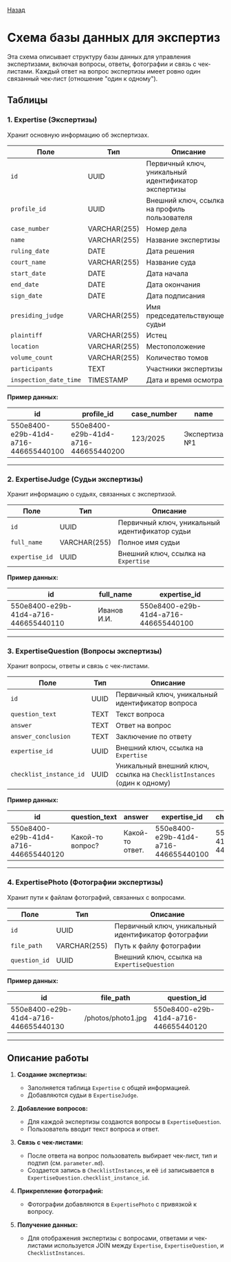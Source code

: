 [Назад](README.md)
# Схема базы данных для экспертиз

Эта схема описывает структуру базы данных для управления экспертизами, включая вопросы, ответы, фотографии и связь с чек-листами. Каждый ответ на вопрос экспертизы имеет ровно один связанный чек-лист (отношение "один к одному").

## Таблицы

### 1. Expertise (Экспертизы)
Хранит основную информацию об экспертизах.

| Поле                | Тип         | Описание                              |
|---------------------|-------------|---------------------------------------|
| `id`                | UUID        | Первичный ключ, уникальный идентификатор экспертизы |
| `profile_id`        | UUID        | Внешний ключ, ссылка на профиль пользователя |
| `case_number`       | VARCHAR(255)| Номер дела                            |
| `name`              | VARCHAR(255)| Название экспертизы                   |
| `ruling_date`       | DATE        | Дата решения                          |
| `court_name`        | VARCHAR(255)| Название суда                         |
| `start_date`        | DATE        | Дата начала                           |
| `end_date`          | DATE        | Дата окончания                        |
| `sign_date`         | DATE        | Дата подписания                       |
| `presiding_judge`   | VARCHAR(255)| Имя председательствующего судьи       |
| `plaintiff`         | VARCHAR(255)| Истец                                 |
| `location`          | VARCHAR(255)| Местоположение                        |
| `volume_count`      | VARCHAR(255)| Количество томов                      |
| `participants`      | TEXT        | Участники экспертизы                  |
| `inspection_date_time` | TIMESTAMP   | Дата и время осмотра                  |

**Пример данных:**

| id                                   | profile_id                           | case_number | name            | ruling_date |
|--------------------------------------|--------------------------------------|-------------|-----------------|-------------|
| 550e8400-e29b-41d4-a716-446655440100 | 550e8400-e29b-41d4-a716-446655440200 | 123/2025    | Экспертиза №1 | 2025-03-01  |

---

### 2. ExpertiseJudge (Судьи экспертизы)
Хранит информацию о судьях, связанных с экспертизой.

| Поле          | Тип         | Описание                              |
|---------------|-------------|---------------------------------------|
| `id`          | UUID        | Первичный ключ, уникальный идентификатор судьи |
| `full_name`   | VARCHAR(255)| Полное имя судьи                      |
| `expertise_id`| UUID        | Внешний ключ, ссылка на `Expertise`   |

**Пример данных:**

| id                                   | full_name         | expertise_id                         |
|--------------------------------------|-------------------|--------------------------------------|
| 550e8400-e29b-41d4-a716-446655440110 | Иванов И.И.       | 550e8400-e29b-41d4-a716-446655440100 |

---

### 3. ExpertiseQuestion (Вопросы экспертизы)
Хранит вопросы, ответы и связь с чек-листами.

| Поле                | Тип         | Описание                              |
|---------------------|-------------|---------------------------------------|
| `id`                | UUID        | Первичный ключ, уникальный идентификатор вопроса |
| `question_text`     | TEXT        | Текст вопроса                         |
| `answer`            | TEXT        | Ответ на вопрос                       |
| `answer_conclusion` | TEXT        | Заключение по ответу                  |
| `expertise_id`      | UUID        | Внешний ключ, ссылка на `Expertise`   |
| `checklist_instance_id` | UUID    | Уникальный внешний ключ, ссылка на `ChecklistInstances` (один к одному) |

**Пример данных:**

| id                                   | question_text    | answer          | expertise_id                         | checklist_instance_id                |
|--------------------------------------|------------------|-----------------|--------------------------------------|--------------------------------------|
| 550e8400-e29b-41d4-a716-446655440120 | Какой-то вопрос? | Какой-то ответ. | 550e8400-e29b-41d4-a716-446655440100 | 550e8400-e29b-41d4-a716-446655440050 |

---

### 4. ExpertisePhoto (Фотографии экспертизы)
Хранит пути к файлам фотографий, связанных с вопросами.

| Поле         | Тип         | Описание                              |
|--------------|-------------|---------------------------------------|
| `id`         | UUID        | Первичный ключ, уникальный идентификатор фотографии |
| `file_path`  | VARCHAR(255)| Путь к файлу фотографии               |
| `question_id`| UUID        | Внешний ключ, ссылка на `ExpertiseQuestion` |

**Пример данных:**

| id                                   | file_path            | question_id                          |
|--------------------------------------|----------------------|--------------------------------------|
| 550e8400-e29b-41d4-a716-446655440130 | /photos/photo1.jpg   | 550e8400-e29b-41d4-a716-446655440120 |

---

## Описание работы

1. **Создание экспертизы:**
    - Заполняется таблица `Expertise` с общей информацией.
    - Добавляются судьи в `ExpertiseJudge`.

2. **Добавление вопросов:**
    - Для каждой экспертизы создаются вопросы в `ExpertiseQuestion`.
    - Пользователь вводит текст вопроса и ответ.

3. **Связь с чек-листами:**
    - После ответа на вопрос пользователь выбирает чек-лист, тип и подтип (см. `parameter.md`).
    - Создается запись в `ChecklistInstances`, и её `id` записывается в `ExpertiseQuestion.checklist_instance_id`.

4. **Прикрепление фотографий:**
    - Фотографии добавляются в `ExpertisePhoto` с привязкой к вопросу.

5. **Получение данных:**
    - Для отображения экспертизы с вопросами, ответами и чек-листами используется JOIN между `Expertise`, `ExpertiseQuestion`, и `ChecklistInstances`.